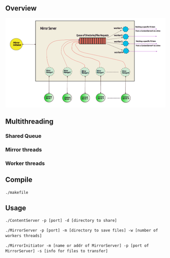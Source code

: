 ## Overview

![structure](https://github.com/chanioxaris/Multithreaded-MirrorServer/blob/master/img/structure.png)

## Multithreading

### Shared Queue

### Mirror threads

### Worker threads

## Compile

`./makefile`

## Usage

`./ContentServer -p [port] -d [directory to share]`

`./MirrorServer -p [port] -m [directory to save files] -w [number of workers threads]`

`./MirrorInitiator -m [name or addr of MirrorServer] -p [port of MirrorServer] -s [info for files to transfer]`
